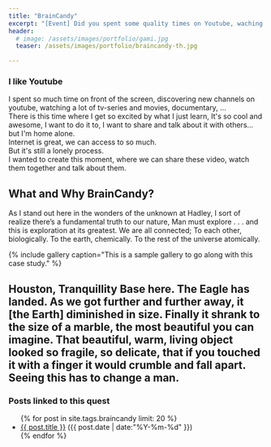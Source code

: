 ```yaml
---
title: "BrainCandy"
excerpt: "[Event] Did you spent some quality times on Youtube, waching some amazing vids about education, science, technology and shit? Did you feel the need to share the video? Maybe you felt alone in front of your PC. "
header:
  # image: /assets/images/portfolio/gami.jpg
  teaser: /assets/images/portfolio/braincandy-th.jpg

---
```

### I like Youtube

I spent so much time on front of the screen, discovering new channels on youtube, watching a lot of tv-series and movies, documentary, ...   
There is this time where I get so excited by what I just learn, It's so cool and awesome, I want to do it to, I want to share and talk about it with others... but I'm home alone.  
Internet is great, we can access to so much.  
But it's still a lonely process.  
I wanted to create this moment, where we can share these video, watch them together and talk about them.

## What and Why BrainCandy?

As I stand out here in the wonders of the unknown at Hadley, I sort of realize there’s a fundamental truth to our nature, Man must explore . . . and this is exploration at its greatest.
We are all connected; To each other, biologically. To the earth, chemically. To the rest of the universe atomically.

{% include gallery caption="This is a sample gallery to go along with this case study." %}

Houston, Tranquillity Base here. The Eagle has landed.
As we got further and further away, it [the Earth] diminished in size. Finally it shrank to the size of a marble, the most beautiful you can imagine. That beautiful, warm, living object looked so fragile, so delicate, that if you touched it with a finger it would crumble and fall apart. Seeing this has to change a man.
---
### Posts linked to this quest
<ul class="posts">
{% for post in site.tags.braincandy limit: 20 %}  <!-- change the name after site.tags.***** to select the tag -->
  <div class="post_info">
    <li>
         <a href="{{ post.url }}">{{ post.title }}</a>
         <span>({{ post.date | date:"%Y-%m-%d" }})</span>
    </li>
    </div>
  {% endfor %}
</ul>
